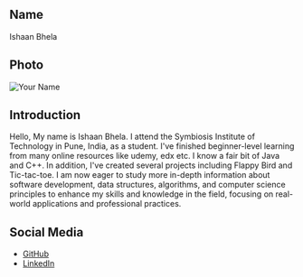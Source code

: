 ## Name
Ishaan Bhela

## Photo
![Your Name](https://photos.google.com/photo/AF1QipMgXKU1glWVXiLqSHOzR7pWQv5Ca7rN0xt2nUy0)

## Introduction
Hello, My name is Ishaan Bhela. I attend the Symbiosis Institute of Technology in Pune, India, as a student. I've finished beginner-level learning from many online resources like udemy, edx etc. I know a fair bit of Java and C++. In addition, I've created several projects including Flappy Bird and Tic-tac-toe.
I am now eager to study more in-depth information about software development, data structures, algorithms, and computer science principles to enhance my skills and knowledge in the field, focusing on real-world applications and professional practices.

## Social Media
- [GitHub](https://github.com/Ishaan453)
- [LinkedIn](https://www.linkedin.com/in/ishaan-bhela-93879b21a)